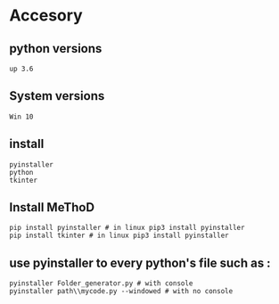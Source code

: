 # Accesory


## python versions

```
up 3.6
```

## System versions

```
Win 10
```


## install

```
pyinstaller
python
tkinter
```

## Install MeThoD
```
pip install pyinstaller # in linux pip3 install pyinstaller
pip install tkinter # in linux pip3 install pyinstaller
```

## use pyinstaller to every python's file such as :

```
pyinstaller Folder_generator.py # with console 
pyinstaller path\\mycode.py --windowed # with no console
```
